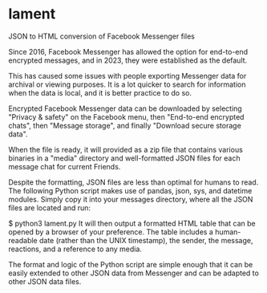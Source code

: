 # lament
JSON to HTML conversion of Facebook Messenger files

Since 2016, Facebook Messenger has allowed the option for end-to-end encrypted messages, and in 2023, they were established as the default.

This has caused some issues with people exporting Messenger data for archival or viewing purposes. It is a lot quicker to search for information when the data is local, and it is better practice to do so.

Encrypted Facebook Messenger data can be downloaded by selecting "Privacy & safety" on the Facebook menu, then "End-to-end encrypted chats", then "Message storage", and finally "Download secure storage data".

When the file is ready, it will provided as a zip file that contains various binaries in a "media" directory and well-formatted JSON files for each message chat for current Friends.

Despite the formatting, JSON files are less than optimal for humans to read. The following Python script makes use of pandas, json, sys, and datetime modules. Simply copy it into your messages directory, where all the JSON files are located and run:

$ python3 lament.py 
It will then output a formatted HTML table that can be opened by a browser of your preference. The table includes a human-readable date (rather than the UNIX timestamp), the sender, the message, reactions, and a reference to any media.

The format and logic of the Python script are simple enough that it can be easily extended to other JSON data from Messenger and can be adapted to other JSON data files.
